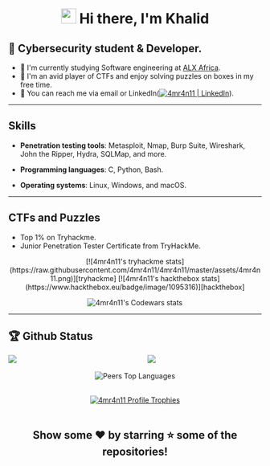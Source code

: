 

<h1 align="center"><img src="https://raw.githubusercontent.com/MartinHeinz/MartinHeinz/master/wave.gif" width="30px" height="30px"> Hi there, I'm Khalid</h1>

## :name_badge: Cybersecurity student & Developer.

- :peach: I'm currently studying Software engineering at [ALX Africa](https://www.alxafrica.com/).
- :tangerine: I'm an avid player of CTFs and enjoy solving puzzles on boxes in my free time.
- :watermelon: You can reach me via email or LinkedIn([<img alt="4mr4n11 | LinkedIn" width="22px" src="https://icon-library.com/images/linked-in-icon-small/linked-in-icon-small-24.jpg" />][linkedin]).

---

## Skills

- **Penetration testing tools**: Metasploit, Nmap, Burp Suite, Wireshark, John the Ripper, Hydra, SQLMap, and more.

- **Programming languages**: C, Python, Bash.

- **Operating systems**: Linux, Windows, and macOS.

---

## CTFs and Puzzles
- Top 1% on Tryhackme.
- Junior Penetration Tester Certificate from TryHackMe.
<div align="center">
[![4mr4n11's tryhackme stats](https://raw.githubusercontent.com/4mr4n11/4mr4n11/master/assets/4mr4n11.png)][tryhackme]
[![4mr4n11's hackthebox stats](https://www.hackthebox.eu/badge/image/1095316)][hackthebox]

![4mr4n11's Codewars stats](https://www.codewars.com/users/4MR4N11/badges/large)

</div>

---

## 🏆 Github Status

<img  src="https://github-readme-stats.vercel.app/api?username=4mr4n11&show_icons=true&hide_border=true&theme=radical" width="45%" align="right" >
<img  src="https://github-readme-streak-stats.herokuapp.com/?user=4mr4n11&theme=radical" width="45%" >
<div align="center">
  
![Peers Top Languages](https://github-readme-stats.vercel.app/api/top-langs/?username=4mr4n11&layout=compact&bg_color=7049c7,86a8e7,E56EB2&title_color=fff&text_color=fff)
  
  </div>
<br /> 

<div align="center">
  <a href="https://github.com/ryo-ma/github-profile-trophy">
    <img src="https://github-profile-trophy.vercel.app/?username=4mr4n11&theme=onestar&no-frame=true" alt="4mr4n11 Profile Trophies" />
  </a>
</div>


<br /> 

<div align="center">

## Show some ❤️ by starring ⭐ some of the repositories!

</div>
<!-- 
![Peers's github stats](https://github-readme-stats.vercel.app/api?username=4mr4n11&theme=radical&count_private=true&show_icons=true&bg_color=7049c7,86a8e7,E56EB2&title_color=fff&text_color=fff)

![Peers Top Languages](https://github-readme-stats.vercel.app/api/top-langs/?username=4mr4n11&layout=compact&bg_color=7049c7,86a8e7,E56EB2&title_color=fff&text_color=fff) -->
<!--
**4MR4N11/4MR4N11** is a ✨ _special_ ✨ repository because its `README.md` (this file) appears on your GitHub profile.

Here are some ideas to get you started:

- 🔭 I’m currently working on ...
- 🌱 I’m currently learning ...
- 👯 I’m looking to collaborate on ...
- 🤔 I’m looking for help with ...
- 💬 Ask me about ...
- 📫 How to reach me: ...
- 😄 Pronouns: ...
- ⚡ Fun fact: ...
-->
[linkedin]: https://www.linkedin.com/in/4mr4n11/
[tryhackme]: https://tryhackme.com/p/4mr4n11
[hackthebox]: https://app.hackthebox.com/profile/1095316
